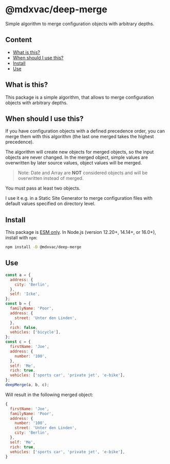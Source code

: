 # @mdxvac/deep-merge

Simple algorithm to merge configuration objects with arbitrary depths.

## Content

- [What is this?](#what-is-this)
- [When should I use this?](#when-should-i-use-this)
- [Install](#install)
- [Use](#use)

## What is this?

This package is a simple algorithm, that allows to merge configuration objects with arbitrary depths.

## When should I use this?

If you have configuration objects with a defined precedence order, you can merge them with this algorithm (the last one merged takes the highest precedence).

The algorithm will create new objects for merged objects, so the input objects are never changed. In the merged object, simple values are overwritten by later source values, object values will be merged.

> Note: Date and Array are **NOT** considered objects and will be overwritten instead of merged.

You must pass at least two objects.

I use it e.g. in a Static Site Generator to merge configuration files with default values specified on directory level.

## Install

This package is [ESM only](https://gist.github.com/sindresorhus/a39789f98801d908bbc7ff3ecc99d99c).
In Node.js (version 12.20+, 14.14+, or 16.0+), install with `npm`:

```sh
npm install -D @mdxvac/deep-merge
```

## Use

```js
const a = {
  address: {
    city: 'Berlin',
  },
  self: 'Icke',
};
const b = {
  familyName: 'Poor',
  address: {
    street: 'Unter den Linden',
  },
  rich: false,
  vehicles: ['bicycle'],
};
const c = {
  firstName: 'Joe',
  address: {
    number: '100',
  },
  self: 'Me',
  rich: true,
  vehicles: ['sports car', 'private jet', 'e-bike'],
};
deepMerge(a, b, c);
```

Will result in the following merged object:

```js
{
  firstName: 'Joe',
  familyName: 'Poor',
  address: {
    number: '100',
    street: 'Unter den Linden',
    city: 'Berlin',
  },
  self: 'Me',
  rich: true,
  vehicles: ['sports car', 'private jet', 'e-bike'],
}
```
